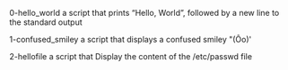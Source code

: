 0-hello_world
a script that prints “Hello, World”, followed by a new line to the standard output

1-confused_smiley
a script that displays a confused smiley "(Ôo)'

2-hellofile
a script that Display the content of the /etc/passwd file
